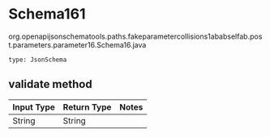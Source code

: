 # Schema161
org.openapijsonschematools.paths.fakeparametercollisions1ababselfab.post.parameters.parameter16.Schema16.java
```
type: JsonSchema
```

## validate method
| Input Type | Return Type | Notes |
| ---------- | ----------- | ----- |
| String | String | |
